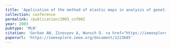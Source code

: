 ```yaml
---
title: 'Application of the method of elastic maps in analysis of genetic texts'
collection: conference
permalink: /publication/2003_cnf002
year: 2003
pubtype: 'MLN'
citation: 'Gorban AN, Zinovyev A, Wunsch D. <a href="https://ieeexplore.ieee.org/document/1223685">Application of the method of elastic maps in analysis of genetic texts</a>. Proceedings of the International Joint Conference on Neural Networks, Portland, 20-24 July 2003'
paperurl: 'https://ieeexplore.ieee.org/document/1223685'
---
```

